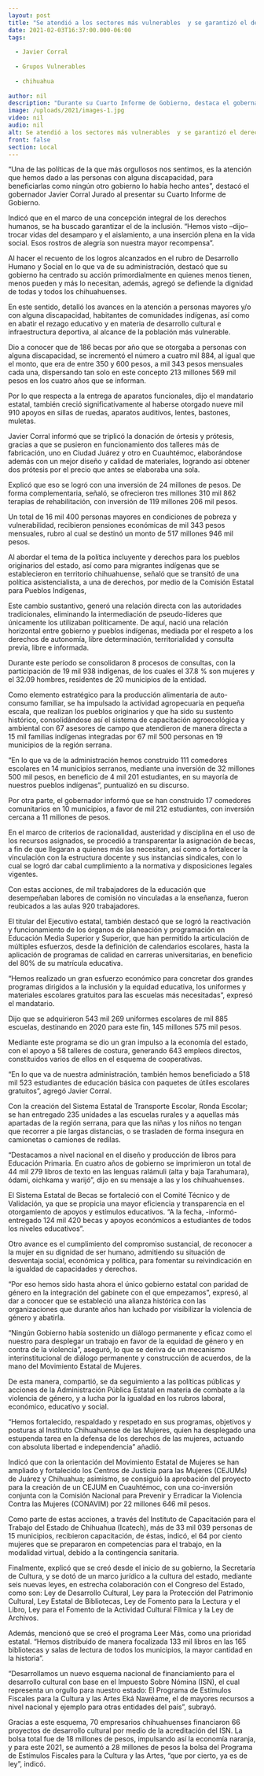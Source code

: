 ```yaml
---
layout: post
title: "Se atendió a los sectores más vulnerables  y se garantizó el derecho a la inclusión"
date: 2021-02-03T16:37:00.000-06:00
tags:
  
  - Javier Corral
  
  - Grupos Vulnerables
  
  - chihuahua
  
author: nil
description: "Durante su Cuarto Informe de Gobierno, destaca el gobernador Javier Corral el apoyo primordial a personas con alguna discapacidad y el compromiso con la erradicación de la violencia de género"
image: /uploads/2021/images-1.jpg
video: nil
audio: nil
alt: Se atendió a los sectores más vulnerables  y se garantizó el derecho a la inclusión
front: false
section: Local
---
```


“Una de las políticas de la que más orgullosos nos sentimos, es la atención que hemos dado a las personas con alguna discapacidad, para beneficiarlas como ningún otro gobierno lo había hecho antes”, destacó el gobernador Javier Corral Jurado al presentar su Cuarto Informe de Gobierno.

Indicó que en el marco de una concepción integral de los derechos humanos, se ha buscado garantizar el de la inclusión. “Hemos visto –dijo– trocar vidas del desamparo y el aislamiento, a una inserción plena en la vida social. Esos rostros de alegría son nuestra mayor recompensa”.

Al hacer el recuento de los logros alcanzados en el rubro de Desarrollo Humano y Social en lo que va de su administración, destacó que su gobierno ha centrado su acción primordialmente en quienes menos tienen, menos pueden y más lo necesitan, además, agregó se defiende la dignidad de todas y todos los chihuahuenses.

En este sentido, detalló los avances en la atención a personas mayores y/o con alguna discapacidad, habitantes de comunidades indígenas, así como en abatir el rezago educativo y en materia de desarrollo cultural e infraestructura deportiva, al alcance de la población más vulnerable.

Dio a conocer que de 186 becas por año que se otorgaba a personas con alguna discapacidad, se incrementó el número a cuatro mil 884, al igual que el monto, que era de entre 350 y 600 pesos, a mil 343 pesos mensuales cada una, dispersando tan solo en este concepto 213 millones 569 mil pesos en los cuatro años que se informan.

Por lo que respecta a la entrega de aparatos funcionales, dijo el mandatario estatal, también creció significativamente al haberse otorgado nueve mil 910 apoyos en sillas de ruedas, aparatos auditivos, lentes, bastones, muletas.

Javier Corral informó que se triplicó la donación de órtesis y prótesis, gracias a que se pusieron en funcionamiento dos talleres más de fabricación, uno en Ciudad Juárez y otro en Cuauhtémoc, elaborándose además con un mejor diseño y calidad de materiales, logrando así obtener dos prótesis por el precio que antes se elaboraba una sola.

Explicó que eso se logró con una inversión de 24 millones de pesos. De forma complementaria, señaló, se ofrecieron tres millones 310 mil 862 terapias de rehabilitación, con inversión de 119 millones 206 mil pesos.

Un total de 16 mil 400 personas mayores en condiciones de pobreza y vulnerabilidad, recibieron pensiones económicas de mil 343 pesos mensuales, rubro al cual se destinó un monto de 517 millones 946 mil pesos.

Al abordar el tema de la política incluyente y derechos para los pueblos originarios del estado, así como para migrantes indígenas que se establecieron en territorio chihuahuense, señaló que se transitó de una política asistencialista, a una de derechos, por medio de la Comisión Estatal para Pueblos Indígenas,

Este cambio sustantivo, generó una relación directa con las autoridades tradicionales, eliminando la intermediación de pseudo-líderes que únicamente los utilizaban políticamente. De aquí, nació una relación horizontal entre gobierno y pueblos indígenas, mediada por el respeto a los derechos de autonomía, libre determinación, territorialidad y consulta previa, libre e informada. 

Durante este período se consolidaron 8 procesos de consultas, con la participación de 19 mil 938 indígenas, de los cuales el 37.8 % son mujeres y el 32.09 hombres, residentes de 20 municipios de la entidad. 

Como elemento estratégico para la producción alimentaria de auto-consumo familiar, se ha impulsado la actividad agropecuaria en pequeña escala, que realizan los pueblos originarios y que ha sido su sustento histórico, consolidándose así el sistema de capacitación agroecológica y ambiental con 67 asesores de campo que atendieron de manera directa a 15 mil familias indígenas integradas por 67 mil 500 personas en 19 municipios de la región serrana. 

“En lo que va de la administración hemos construido 111 comedores escolares en 14 municipios serranos, mediante una inversión de 32 millones 500 mil pesos, en beneficio de 4 mil 201 estudiantes, en su mayoría de nuestros pueblos indígenas”, puntualizó en su discurso.

Por otra parte, el gobernador informó que se han construido 17 comedores comunitarios en 10 municipios, a favor de mil 212 estudiantes, con inversión cercana a 11 millones de pesos.

En el marco de criterios de racionalidad, austeridad y disciplina en el uso de los recursos asignados, se procedió a transparentar la asignación de becas, a fin de que llegaran a quienes más las necesitan, así como a fortalecer la vinculación con la estructura docente y sus instancias sindicales, con lo cual se logró dar cabal cumplimiento a la normativa y disposiciones legales vigentes.

Con estas acciones, de mil trabajadores de la educación que desempeñaban labores de comisión no vinculadas a la enseñanza, fueron reubicados a las aulas 920 trabajadores.

El titular del Ejecutivo estatal, también destacó que se logró la reactivación y funcionamiento de los órganos de planeación y programación en Educación Media Superior y Superior, que han permitido la articulación de múltiples esfuerzos, desde la definición de calendarios escolares, hasta la aplicación de programas de calidad en carreras universitarias, en beneficio del 80% de su matrícula educativa.

“Hemos realizado un gran esfuerzo económico para concretar dos grandes programas dirigidos a la inclusión y la equidad educativa, los uniformes y materiales escolares gratuitos para las escuelas más necesitadas”, expresó el mandatario.

Dijo que se adquirieron 543 mil 269 uniformes escolares de mil 885 escuelas, destinando en 2020 para este fin, 145 millones 575 mil pesos.

Mediante este programa se dio un gran impulso a la economía del estado, con el apoyo a 58 talleres de costura, generando 643 empleos directos, constituidos varios de ellos en el esquema de cooperativas.

“En lo que va de nuestra administración, también hemos beneficiado a 518 mil 523 estudiantes de educación básica con paquetes de útiles escolares gratuitos”, agregó Javier Corral.

Con la creación del Sistema Estatal de Transporte Escolar, Ronda Escolar; se han entregado 235 unidades a las escuelas rurales y a aquellas más apartadas de la región serrana, para que las niñas y los niños no tengan que recorrer a pie largas distancias, o se trasladen de forma insegura en camionetas o camiones de redilas.

“Destacamos a nivel nacional en el diseño y producción de libros para Educación Primaria. En cuatro años de gobierno se imprimieron un total de 44 mil 279 libros de texto en las lenguas ralámuli (alta y baja Tarahumara), ódami, oichkama y warijó”, dijo en su mensaje a las y los chihuahuenses.

El Sistema Estatal de Becas se fortaleció con el Comité Técnico y de Validación, ya que se propicia una mayor eficiencia y transparencia en el otorgamiento de apoyos y estímulos educativos. “A la fecha, -informó- entregado 124 mil 420 becas y apoyos económicos a estudiantes de todos los niveles educativos”.

Otro avance es el cumplimiento del compromiso sustancial, de reconocer a la mujer en su dignidad de ser humano, admitiendo su situación de desventaja social, económica y política, para fomentar su reivindicación en la igualdad de capacidades y derechos.

“Por eso hemos sido hasta ahora el único gobierno estatal con paridad de género en la integración del gabinete con el que empezamos”, expresó, al dar a conocer que se estableció una alianza histórica con las organizaciones que durante años han luchado por visibilizar la violencia de género y abatirla.

“Ningún Gobierno había sostenido un diálogo permanente y eficaz como el nuestro para desplegar un trabajo en favor de la equidad de género y en contra de la violencia”, aseguró, lo que se deriva de un mecanismo interinstitucional de diálogo permanente y construcción de acuerdos, de la mano del Movimiento Estatal de Mujeres.

De esta manera, compartió, se da seguimiento a las políticas públicas y acciones de la Administración Pública Estatal en materia de combate a la violencia de género, y a lucha por la igualdad en los rubros laboral, económico, educativo y social.

“Hemos fortalecido, respaldado y respetado en sus programas, objetivos y posturas al Instituto Chihuahuense de las Mujeres, quien ha desplegado una estupenda tarea en la defensa de los derechos de las mujeres, actuando con absoluta libertad e independencia” añadió.

Indicó que con la orientación del Movimiento Estatal de Mujeres se han ampliado y fortalecido los Centros de Justicia para las Mujeres (CEJUMs) de Juárez y Chihuahua; asimismo, se consiguió la aprobación del proyecto para la creación de un CEJUM en Cuauhtémoc, con una co-inversión conjunta con la Comisión Nacional para Prevenir y Erradicar la Violencia Contra las Mujeres (CONAVIM) por 22 millones 646 mil pesos.

Como parte de estas acciones, a través del Instituto de Capacitación para el Trabajo del Estado de Chihuahua (Icatech), más de 33 mil 039 personas de 15 municipios, recibieron capacitación, de éstas, indicó, el 64 por ciento mujeres que se prepararon en competencias para el trabajo, en la modalidad virtual, debido a la contingencia sanitaria.

Finalmente, explicó que se creó desde el inicio de su gobierno, la Secretaría de Cultura, y se dotó de un marco jurídico a la cultura del estado, mediante seis nuevas leyes, en estrecha colaboración con el Congreso del Estado, como son: Ley de Desarrollo Cultural, Ley para la Protección del Patrimonio Cultural, Ley Estatal de Bibliotecas, Ley de Fomento para la Lectura y el Libro, Ley para el Fomento de la Actividad Cultural Fílmica y la Ley de Archivos.

Además, mencionó que se creó el programa Leer Más, como una prioridad estatal. “Hemos distribuido de manera focalizada 133 mil libros en las 165 bibliotecas y salas de lectura de todos los municipios, la mayor cantidad en la historia”.

“Desarrollamos un nuevo esquema nacional de financiamiento para el desarrollo cultural con base en el Impuesto Sobre Nómina (ISN), el cual representa un orgullo para nuestro estado: El Programa de Estímulos Fiscales para la Cultura y las Artes Eká Nawéame, el de mayores recursos a nivel nacional y ejemplo para otras entidades del país”, subrayó.

Gracias a este esquema, 70 empresarios chihuahuenses financiaron 66 proyectos de desarrollo cultural por medio de la acreditación del ISN. La bolsa total fue de 18 millones de pesos, impulsando así la economía naranja, y para este 2021, se aumentó a 28 millones de pesos la bolsa del Programa de Estímulos Fiscales para la Cultura y las Artes, “que por cierto, ya es de ley”, indicó.